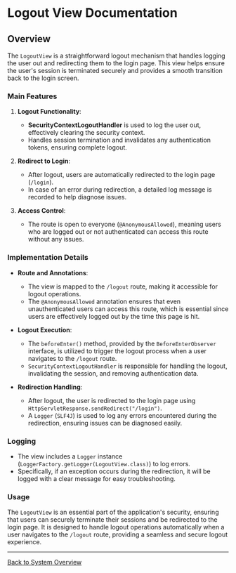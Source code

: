 # Logout View Documentation

## Overview

The `LogoutView` is a straightforward logout mechanism that handles logging the user out and redirecting them to the login page. This view helps ensure the user's session is terminated securely and provides a smooth transition back to the login screen.

### Main Features

1. **Logout Functionality**:
    - **SecurityContextLogoutHandler** is used to log the user out, effectively clearing the security context.
    - Handles session termination and invalidates any authentication tokens, ensuring complete logout.

2. **Redirect to Login**:
    - After logout, users are automatically redirected to the login page (`/login`).
    - In case of an error during redirection, a detailed log message is recorded to help diagnose issues.

3. **Access Control**:
    - The route is open to everyone (`@AnonymousAllowed`), meaning users who are logged out or not authenticated can access this route without any issues.

### Implementation Details

- **Route and Annotations**:
    - The view is mapped to the `/logout` route, making it accessible for logout operations.
    - The `@AnonymousAllowed` annotation ensures that even unauthenticated users can access this route, which is essential since users are effectively logged out by the time this page is hit.

- **Logout Execution**:
    - The `beforeEnter()` method, provided by the `BeforeEnterObserver` interface, is utilized to trigger the logout process when a user navigates to the `/logout` route.
    - `SecurityContextLogoutHandler` is responsible for handling the logout, invalidating the session, and removing authentication data.

- **Redirection Handling**:
    - After logout, the user is redirected to the login page using `HttpServletResponse.sendRedirect("/login")`.
    - A `Logger` (`SLF4J`) is used to log any errors encountered during the redirection, ensuring issues can be diagnosed easily.

### Logging

- The view includes a `Logger` instance (`LoggerFactory.getLogger(LogoutView.class)`) to log errors.
- Specifically, if an exception occurs during the redirection, it will be logged with a clear message for easy troubleshooting.

### Usage

The `LogoutView` is an essential part of the application's security, ensuring that users can securely terminate their sessions and be redirected to the login page. It is designed to handle logout operations automatically when a user navigates to the `/logout` route, providing a seamless and secure logout experience.

---

[Back to System Overview](../../system-overview.md)
